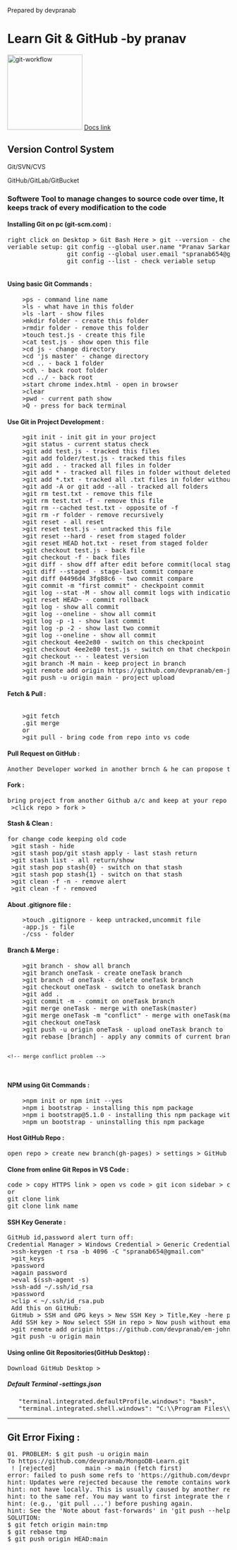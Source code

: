 Prepared by devpranab

<body>
    <h1>Learn Git & GitHub -by pranav</h1>
    <img src="https://i.ibb.co/q9xGjDp/git-workflow.png" height="170px" alt="git-workflow" border="0">
    <!-- Docs link -->
    <a href="https://git-scm.com/doc">Docs link</a>
    <h2>Version Control System</h2> 
    <p>Git/SVN/CVS</p>
     <p>GitHub/GitLab/GitBucket</p>
    <h3>Softwere Tool to manage changes to source code over time, It keeps track of every modification to the code</h3> 
    <h4>Installing Git on pc (git-scm.com) :</h4>
<pre>right click on Desktop > Git Bash Here > git --version - check git
veriable setup: git config --global user.name "Pranav Sarkar"
                git config --global user.email "spranab654@gmail.com"
                git config --list - check veriable setup
    </pre>
    <h4>Using basic Git Commands :</h4>
<pre>
    >ps - command line name
    >ls - what have in this folder
    >ls -lart - show files
    >mkdir folder - create this folder
    >rmdir folder - remove this folder
    >touch test.js - create this file
    >cat test.js - show open this file
    >cd js - change directory
    >cd 'js master' - change directory
    >cd .. - back 1 folder
    >cd\ - back root folder
    >cd ../ - back root
    >start chrome index.html - open in browser
    >clear
    >pwd - current path show
    >Q - press for back terminal
</pre>    
    <h4>Use Git in Project Development :</h4>
<pre>
    >git init - init git in your project
    >git status - current status check
    >git add test.js - tracked this files
    >git add folder/test.js - tracked this files
    >git add . - tracked all files in folder
    >git add * - tracked all files in folder without deleted file
    >git add *.txt - tracked all .txt files in folder without deleted file
    >git add -A or git add --all - tracked all folders
    >git rm test.txt - remove this file
    >git rm test.txt -f - remove this file
    >git rm --cached test.txt - opposite of -f
    >git rm -r folder - remove recursively
    >git reset - all reset
    >git reset test.js - untracked this file
    >git reset --hard - reset from staged folder
    >git reset HEAD hot.txt - reset from staged folder
    >git checkout test.js - back file
    >git checkout -f - back files
    >git diff - show dff after edit before commit(local stage compare)
    >git diff --staged - stage-last commit compare
    >git diff 04496d4 3fg88c6 - two commit compare
    >git commit -m "first commit" - checkpoint commit
    >git log --stat -M - show all commit logs with indication of any paths that moved
    >git reset HEAD~ - commit rollback
    >git log - show all commit
    >git log --oneline - show all commit
    >git log -p -1 - show last commit
    >git log -p -2 - show last two commit
    >git log --oneline - show all commit
    >git checkout 4ee2e80 - switch on this checkpoint
    >git checkout 4ee2e80 test.js - switch on that checkpoint
    >git checkout -- - leatest version
    >git branch -M main - keep project in branch
    >git remote add origin https://github.com/devpranab/em-john-MERN.git - github remote location
    >git push -u origin main - project upload
</pre>
<h4>Fetch & Pull :</h4>  
<pre>
    <!-- fetch or pull -->
    >git fetch
    .git merge
    or
    >git pull - bring code from repo into vs code
</pre>
<h4>Pull Request on GitHub :</h4>
<pre>
Another Developer worked in another brnch & he can propose to add her code
</pre>
<h4>Fork :</h4>
<pre>
bring project from another Github a/c and keep at your repo by fork
 >click repo > fork > 
</pre>
<h4>Stash & Clean :</h4>
<pre>
for change code keeping old code
 >git stash - hide
 >git stash pop/git stash apply - last stash return
 >git stash list - all return/show
 >git stash pop stash{0} - switch on that stash
 >git stash pop stash{1} - switch on that stash
 >git clean -f -n - remove alert
 >git clean -f - removed
</pre>
<h4>About .gitignore file :</h4>
<pre>
    >touch .gitignore - keep untracked,uncommit file
    -app.js - file
    -/css - folder 
</pre>
<h4>Branch & Merge :</h4>
<pre>
    >git branch - show all branch
    >git branch oneTask - create oneTask branch
    >git branch -d oneTask - delete oneTask branch
    >git checkout oneTask - switch to oneTask branch
    >git add .
    >git commit -m - commit on oneTask branch
    >git merge oneTask - merge with oneTask(master)
    >git merge oneTask -m "conflict" - merge with oneTask(master)
    >git checkout oneTask
    >git push -u origin oneTask - upload oneTask branch to
    >git rebase [branch] - apply any commits of current branch ahead of specified one
    
    <!-- merge conflict problem -->
</pre>
<h4>NPM using Git Commands :</h4>
<pre>
    >npm init or npm init --yes
    >npm i bootstrap - installing this npm package
    >npm i bootstrap@5.1.0 - installing this npm package with this version
    >npm un bootstrap - uninstalling this npm package
</pre>
<h4>Host GitHub Repo :</h4>
<pre>
open repo > create new branch(gh-pages) > settings > GitHub Pages-check it out > copy this link
</pre>
<h4>Clone from online Git Repos in VS Code :</h4>
<pre>
code > copy HTTPS link > open vs code > git icon sidebar > clone repository > paste above
or
git clone link
git clone link name
</pre>
<h4>SSH Key Generate :</h4>
<pre>
GitHub id,password alert turn off:
Credential Manager > Windows Credential > Generic Credential > git:https://github.com - Remove
 >ssh-keygen -t rsa -b 4096 -C "spranab654@gmail.com"
 >git_keys
 >password
 >again password
 >eval $(ssh-agent -s)
 >ssh-add ~/.ssh/id_rsa
 >password
 >clip < ~/.ssh/id_rsa.pub
 Add this on GitHub:
 GitHub > SSH and GPG keys > New SSH Key > Title,Key -here paste ssh key
 Add SSH key > Now select SSH in repo > Now push without email,password
 >git remote add origin https://github.com/devpranab/em-john-MERN.git
 >git push -u origin main
</pre>
<h4>Using online Git Repositories(GitHub Desktop) :</h4>
<pre>
Download GitHub Desktop > 
</pre>

<h5>Default Terminal -settings.json</h5>
<pre>
   "terminal.integrated.defaultProfile.windows": "bash",
   "terminal.integrated.shell.windows": "C:\\Program Files\\Git\\bin\\bash.exe"
</pre>
<hr/>
<h2>Git Error Fixing :</h2>
<pre>
01. PROBLEM: $ git push -u origin main
To https://github.com/devpranab/MongoDB-Learn.git
 ! [rejected]        main -> main (fetch first)
error: failed to push some refs to 'https://github.com/devpranab/MongoDB-Learn.git'
hint: Updates were rejected because the remote contains work that you do
hint: not have locally. This is usually caused by another repository pushing
hint: to the same ref. You may want to first integrate the remote changes
hint: (e.g., 'git pull ...') before pushing again.
hint: See the 'Note about fast-forwards' in 'git push --help' for details.
SOLUTION:
$ git fetch origin main:tmp
$ git rebase tmp
$ git push origin HEAD:main
</pre>
</body>
